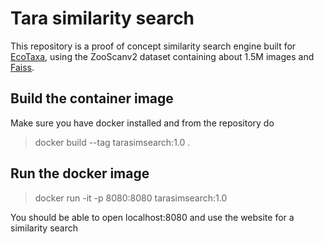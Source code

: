 # Tara similarity search
This repository is a proof of concept similarity search engine built for [EcoTaxa](https://ecotaxa.obs-vlfr.fr/), using the ZooScanv2 dataset containing about 1.5M images and [Faiss](https://github.com/facebookresearch/faiss).

## Build the container image
Make sure you have docker installed and from the repository do 
> docker build --tag tarasimsearch:1.0 .

## Run the docker image
> docker run -it -p 8080:8080 tarasimsearch:1.0

You should be able to open localhost:8080 and use the website for a similarity search

